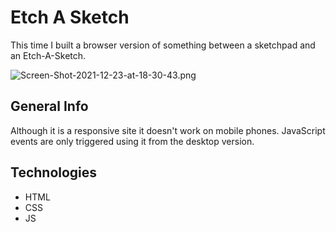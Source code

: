 # Etch A Sketch

This time I built a browser version of something between a sketchpad and an Etch-A-Sketch.

![Screen-Shot-2021-12-23-at-18-30-43.png](https://i.postimg.cc/Ss7sP7cx/Screen-Shot-2021-12-23-at-18-30-43.png)

## General Info
Although it is a responsive site it doesn't work on mobile phones. JavaScript events are only triggered using it from the desktop version. 

## Technologies
- HTML
- CSS
- JS
